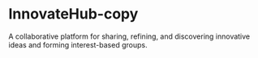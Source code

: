 # InnovateHub-copy
A collaborative platform for sharing, refining, and discovering innovative ideas and forming interest-based groups.
